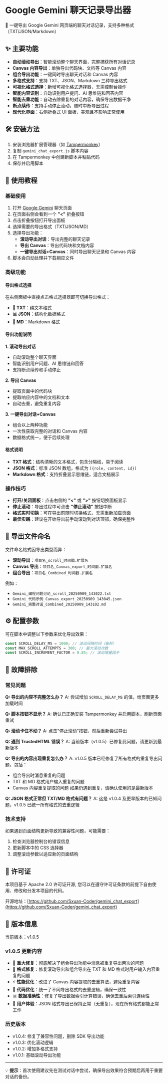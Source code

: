 # Google Gemini 聊天记录导出器

🚀 一键导出 Google Gemini 网页端的聊天对话记录，支持多种格式（TXT/JSON/Markdown）

## ✨ 主要功能

- **自动滚动导出**：智能滚动整个聊天界面，完整捕获所有对话记录
- **Canvas 内容导出**：单独导出代码块、文档等 Canvas 内容
- **组合导出功能**：一键同时导出聊天对话和 Canvas 内容
- **多格式支持**：支持 TXT、JSON、Markdown 三种导出格式
- **可视化格式选择**：新增可视化格式选择器，无需控制台操作
- **智能内容识别**：自动识别用户提问、AI 思维链和回答内容
- **智能去重功能**：自动去除重复的对话内容，确保导出数据干净
- **断点续传**：支持手动停止滚动，随时中断导出过程
- **现代化界面**：右侧折叠式 UI 面板，美观且不影响正常使用

## 🛠️ 安装方法

1. 安装浏览器扩展管理器（如 [Tampermonkey](https://www.tampermonkey.net/)）
2. 复制 `gemini_chat_export.js` 脚本内容
3. 在 Tampermonkey 中创建新脚本并粘贴代码
4. 保存并启用脚本

## 📖 使用教程

### 基础使用

1. 打开 [Google Gemini](https://gemini.google.com/app) 聊天页面
2. 在页面右侧会看到一个 **"<"** 折叠按钮
3. 点击折叠按钮打开导出面板
4. 选择需要的导出格式（TXT/JSON/MD）
5. 选择导出功能：
   - **滚动导出对话**：导出完整的聊天记录
   - **导出 Canvas**：导出代码块和文档内容
   - **一键导出对话+Canvas**：同时导出聊天记录和 Canvas 内容
6. 脚本会自动处理并下载相应文件

### 高级功能

#### 导出格式选择

在右侧面板中直接点击格式选择器即可切换导出格式：

- **📄 TXT**：纯文本格式
- **📊 JSON**：结构化数据格式
- **📝 MD**：Markdown 格式

#### 导出功能说明

**1. 滚动导出对话**

- 自动滚动整个聊天界面
- 智能识别用户问题、AI 思维链和回答
- 支持断点续传和手动停止

**2. 导出 Canvas**

- 提取页面中的代码块
- 提取响应内容中的文档和文本
- 自动去重，避免重复内容

**3. 一键导出对话+Canvas**

- 组合以上两种功能
- 一次性获取完整的对话和 Canvas 内容
- 数据格式统一，便于后续处理

#### 格式说明

- **TXT 格式**：结构清晰的文本格式，包含分隔线，易于阅读
- **JSON 格式**：标准 JSON 数组，格式为 `[{role, content, id}]`
- **Markdown 格式**：支持折叠显示思维链，适合文档展示

### 操作技巧

- **打开/关闭面板**：点击右侧的 **"<"** 或 **">"** 按钮切换面板显示
- **停止滚动**：导出过程中可点击 **"停止滚动"** 按钮中断
- **格式实时切换**：可在导出前随时切换格式，无需重新加载页面
- **最佳实践**：建议在开始导出前手动滚动到对话顶部，确保完整性

## 📁 导出文件命名

文件命名格式因导出类型而异：

- **滚动导出**：`项目名_scroll_时间戳.扩展名`
- **Canvas 导出**：`项目名_Canvas_export_时间戳.扩展名`
- **组合导出**：`项目名_Combined_时间戳.扩展名`

例如：

- `Gemini_编程问题讨论_scroll_20250909_143022.txt`
- `Gemini_代码示例_Canvas_export_20250909_143045.json`
- `Gemini_完整对话_Combined_20250909_143102.md`

## ⚙️ 配置参数

可在脚本中调整以下参数来优化导出效果：

```javascript
const SCROLL_DELAY_MS = 1000; // 滚动间隔时间（毫秒）
const MAX_SCROLL_ATTEMPTS = 300; // 最大滚动次数
const SCROLL_INCREMENT_FACTOR = 0.85; // 滚动增量因子
```

## 🔧 故障排除

### 常见问题

**Q: 导出的内容不完整怎么办？**
A: 尝试增加 `SCROLL_DELAY_MS` 的值，给页面更多加载时间

**Q: 脚本按钮不显示？**
A: 确认已正确安装 Tampermonkey 并启用脚本，刷新页面重试

**Q: 滚动卡住不动？**
A: 点击"停止滚动"按钮，然后重新尝试导出

**Q: 遇到 TrustedHTML 错误？**
A: 当前版本（v1.0.5）已修复此问题，请更新到最新版本

**Q: 导出的内容出现重复怎么办？**
A: v1.0.5 版本已经修复了所有格式的重复导出问题，包括：

- 组合导出时消息重复的问题
- TXT 和 MD 格式用户输入重复的问题
- Canvas 内容重复提取的问题
  如果仍遇到重复，请确认使用的是最新版本

**Q: JSON 格式正常但 TXT/MD 格式有问题？**
A: 这是 v1.0.4 及更早版本的已知问题，v1.0.5 已统一所有格式的去重逻辑

### 技术支持

如果遇到页面结构更新导致的兼容性问题，可能需要：

1. 检查浏览器控制台的错误信息
2. 更新脚本中的 CSS 选择器
3. 调整滚动参数以适应新的页面结构

## 📄 许可证

本项目基于 Apache 2.0 许可证开源, 您可以在遵守许可证条款的前提下自由使用、修改和分发本项目的代码。

开源地址：[https://github.com/Sxuan-Coder/gemini_chat_export](https://github.com/Sxuan-Coder/gemini_chat_export)

## 🎯 版本信息

当前版本：v1.0.5

### v1.0.5 更新内容

- 🐛 **重大修复**：彻底解决了组合导出功能中消息被重复导出两次的问题
- 🐛 **格式修复**：修复滚动导出和组合导出在 TXT 和 MD 格式时用户输入内容重复的问题
- ⚡ **性能优化**：改进了 Canvas 内容提取的去重算法，避免重复内容
- 🔧 **代码优化**：统一了不同导出格式的去重逻辑，确保一致性
- 📊 **数据准确性**：修复了导出数据索引计算错误，确保去重后索引连续性
- 🎯 **用户体验**：JSON 格式导出已保持正常（无重复），现在所有格式都能正常工作

### 历史版本

- v1.0.4: 修复了兼容性问题，删除 SDK 导出功能
- v1.0.3: 优化滚动逻辑
- v1.0.2: 增加多格式支持
- v1.0.1: 基础滚动导出功能

---

💡 **提示**：首次使用建议先在测试对话中尝试，确保导出效果符合预期后再用于重要对话的备份。
